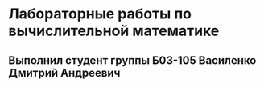 # Лабораторные работы по вычислительной математике
## Выполнил студент группы Б03-105 Василенко Дмитрий Андреевич
